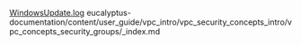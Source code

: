 [WindowsUpdate.log](https://github.com/jlevy/the-art-of-command-line/files/6504477/WindowsUpdate.log)
eucalyptus-documentation/content/user_guide/vpc_intro/vpc_security_concepts_intro/vpc_concepts_security_groups/_index.md

